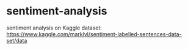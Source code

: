 # sentiment-analysis
sentiment analysis on Kaggle dataset: https://www.kaggle.com/marklvl/sentiment-labelled-sentences-data-set/data
